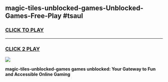
## magic-tiles-unblocked-games-Unblocked-Games-Free-Play #tsaul
<h3>
<a href="https://us.freeplayer.one?title=magic-tiles-unblocked-games&ref=9M">CLICK TO PLAY</a></h3>
<hr>

<h3>
<a href="https://us.freeplayer.one?title=magic-tiles-unblocked-games&ref=9M">CLICK 2 PLAY</a>
  
</h3>

<a href="https://us.freeplayer.one?title=magic-tiles-unblocked-games&ref=9M"><img src="https://clearcache.store/games.png"></a>


**magic-tiles-unblocked-games games unblocked: Your Gateway to Fun and Accessible Online Gaming**
